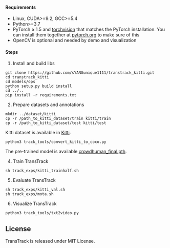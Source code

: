 

#### Requirements
- Linux, CUDA>=9.2, GCC>=5.4
- Python>=3.7
- PyTorch ≥ 1.5 and [torchvision](https://github.com/pytorch/vision/) that matches the PyTorch installation.
  You can install them together at [pytorch.org](https://pytorch.org) to make sure of this
- OpenCV is optional and needed by demo and visualization


#### Steps
1. Install and build libs
```
git clone https://github.com/sYANGunique1111/transtrack_kitti.git
cd transtrack_kitti
cd models/ops
python setup.py build install
cd ../..
pip install -r requirements.txt
```

2. Prepare datasets and annotations
```
mkdir ../dataset/kitti
cp -r /path_to_kitti_dataset/train kitti/train
cp -r /path_to_kitti_dataset/test kitti/test
```
Kitti dataset is available in [Kitti](http://www.cvlibs.net/datasets/kitti/). 
```
python3 track_tools/convert_kitti_to_coco.py
```
The pre-trained model is available [crowdhuman_final.pth](https://drive.google.com/drive/folders/1DjPL8xWoXDASrxgsA3O06EspJRdUXFQ-?usp=sharing).

4. Train TransTrack
```
sh track_exps/kitti_trainhalf.sh
```

5. Evaluate TransTrack
```
sh track_exps/kitti_val.sh
sh track_exps/mota.sh
```

6. Visualize TransTrack
```
python3 track_tools/txt2video.py
```



## License

TransTrack is released under MIT License.


